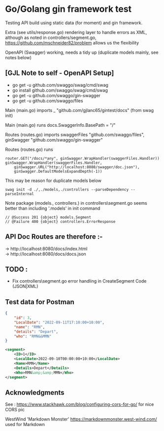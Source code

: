 # Go/Golang gin framework test

Testing API build using static data (for moment) and gin framework.

Extra (see utils/response.go) rendering layer to handle errors as XML,
  although as noted in controllers/segment.go, https://github.com/mschneider82/problem
  allows us the flexibility

OpenAPI (Swagger) working, needs a tidy up (duplicate models mainly, see notes below)<br>

## [GJL Note to self - OpenAPI Setup]

* go get -u github.com/swaggo/swag/cmd/swag
* go install github.com/swaggo/swag/cmd/swag
* go get -u github.com/swaggo/gin-swagger
* go get -u github.com/swaggo/files

Main (main.go) imports _ "github.com/gjlanc65/gintest/docs" (from swag init)<br>

Main (main.go) runs docs.SwaggerInfo.BasePath = "/"<br>

Routes (routes.go) imports 	swaggerFiles "github.com/swaggo/files", ginSwagger
"github.com/swaggo/gin-swagger"<br>

Routes (routes.go) runs
```
router.GET("/docs/*any", ginSwagger.WrapHandler(swaggerFiles.Handler))
ginSwagger.WrapHandler(swaggerFiles.Handler,
	ginSwagger.URL("http://localhost:8080/swagger/doc.json"),
	ginSwagger.DefaultModelsExpandDepth(-1))
```
This may be reason for duplicate models below<br>

```plaintext
swag init -d ./,./models,./controllers --parseDependency --parseInternal
```

Note package (models., controllers.) in controllers\segment.go seems better than including '.models' in init command
```
// @Success 201 {object} models.Segment
// @Failure 400 {object} controllers.ErrorResponse
```

## API Doc Routes are therefore :-

-> http://localhost:8080/docs/index.html<br>
-> http://localhost:8080/docs/docs.json

## TODO :
* Fix controllers\segment.go error handling in CreateSegment Code (JSON|XML)

## Test data for Postman
```JSON
{
    "id": 3,
    "LocalDate": "2022-09-11T17:10:00+10:00",
    "name": "RMN",
    "details": "Depart",
    "who": "RMN&&MMN"
}
```
```XML
<segment>
    <ID>1</ID>
    <LocalDate>2022-09-10T00:00:00+10:00</LocalDate>
    <Name>RMN</Name>
    <Details>Depart</Details>
    <Who>RMN&amp;&amp;MMN</Who>
</segment>
```

## Acknowledgments

See : https://www.stackhawk.com/blog/configuring-cors-for-go/ for nice CORS pic

WestWind 'Markdown Monster' https://markdownmonster.west-wind.com/ used for Markdown